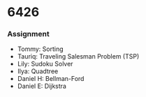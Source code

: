 # 6426

### Assignment

* Tommy: Sorting
* Tauriq: Traveling Salesman Problem (TSP)
* Lily: Sudoku Solver
* Ilya: Quadtree
* Daniel H: Bellman-Ford
* Daniel E: Dijkstra
